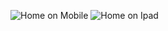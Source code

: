 ![Home on Mobile](https://github.com/Pauloa90/Flask-final/blob/master/static/images/screenshots/mobile.PNG?raw=true) ![Home on Ipad](https://github.com/Pauloa90/Flask-final/blob/master/static/images/screenshots/ipad.PNG?raw=true)